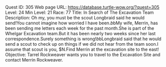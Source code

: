 Quest ID: 305
Web page URL: https://database.turtle-wow.org/?quest=305
Level: 24
Min Level: 21
Race: 77
Title: In Search of The Excavation Team
Description: Oh my, you must be the scout Longbraid said he would send!You cannot imagine how worried I have been.$b$bMy wife, Merrin, has been sending me letters each week for the past month.She is part of the Whelgar Excavation team.But it has been nearly two weeks since her last correspondence.Surely something is wrong!$b$bLongbraid said that he would send a scout to check up on things if we did not hear from the team soon.I assume that scout is you, $N.Find Merrin at the excavation site to the east!
Objective: Tarrel Rockweaver wants you to travel to the Excavation Site and contact Merrin Rockweaver.
